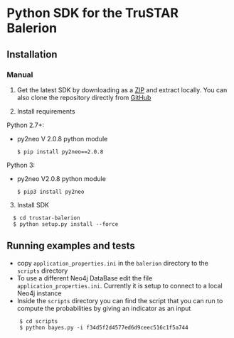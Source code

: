# Python SDK for the TruSTAR Balerion 
  
## Installation

### Manual
1. Get the latest SDK by downloading as a [ZIP](https://github.com/trustar/trustar-balerion/archive/master.zip) and extract locally.  You can also clone the repository directly from [GitHub](https://github.com/trustar/trustar-balerion)

2. Install requirements

 Python 2.7+:
* py2neo V 2.0.8 python module

  ```shell
  $ pip install py2neo==2.0.8
  ``` 
  
 Python 3:
* py2neo V2.0.8 python module

  ```shell
  $ pip3 install py2neo
  ``` 
  
3. Install SDK

  ```shell   
    $ cd trustar-balerion
    $ python setup.py install --force
   ```

## Running examples and tests
- copy `application_properties.ini` in the `balerion` directory to the `scripts` directory
- To use a different Neo4j DataBase edit the file `application_properties.ini`. Currently it is setup to connect to a 
local Neo4j instance
- Inside the `scripts` directory you can find the script that you can run to compute the probabilities by giving an indicator as an input

```shell
    $ cd scripts
    $ python bayes.py -i f34d5f2d4577ed6d9ceec516c1f5a744
```
